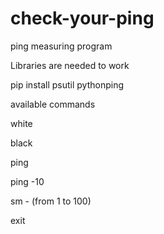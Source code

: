 # check-your-ping
ping measuring program

Libraries are needed to work
 
 
pip install psutil pythonping
 
 
 
available commands

white

black

ping

ping -10

sm - (from 1 to 100)

exit


